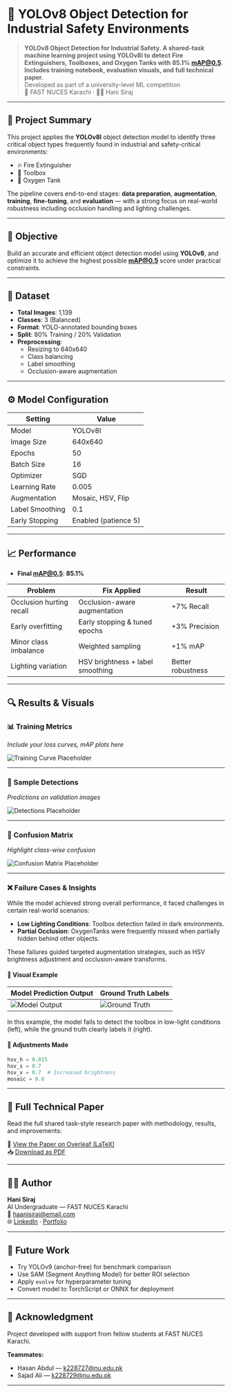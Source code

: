 # 🚀 YOLOv8 Object Detection for Industrial Safety Environments

> **YOLOv8 Object Detection for Industrial Safety. A shared-task machine learning project using YOLOv8l to detect Fire Extinguishers, Toolboxes, and Oxygen Tanks with 85.1% mAP@0.5. Includes training notebook, evaluation visuals, and full technical paper.**  
> Developed as part of a university-level ML competition  
> 📍 FAST NUCES Karachi · 🧑‍💻 Hani Siraj

---

## 📌 Project Summary

This project applies the **YOLOv8l** object detection model to identify three critical object types frequently found in industrial and safety-critical environments:

- 🔥 Fire Extinguisher  
- 🧰 Toolbox  
- 🧪 Oxygen Tank

The pipeline covers end-to-end stages: **data preparation**, **augmentation**, **training**, **fine-tuning**, and **evaluation** — with a strong focus on real-world robustness including occlusion handling and lighting challenges.

---

## 🧠 Objective

Build an accurate and efficient object detection model using **YOLOv8**, and optimize it to achieve the highest possible **mAP@0.5** score under practical constraints.

---

## 📁 Dataset

- **Total Images**: 1,139
- **Classes**: 3 (Balanced)
- **Format**: YOLO-annotated bounding boxes
- **Split**: 80% Training / 20% Validation
- **Preprocessing**:
  - Resizing to 640x640
  - Class balancing
  - Label smoothing
  - Occlusion-aware augmentation

---

## ⚙️ Model Configuration

| Setting         | Value              |
|----------------|--------------------|
| Model           | YOLOv8l            |
| Image Size      | 640x640            |
| Epochs          | 50                 |
| Batch Size      | 16                 |
| Optimizer       | SGD                |
| Learning Rate   | 0.005              |
| Augmentation    | Mosaic, HSV, Flip  |
| Label Smoothing | 0.1                |
| Early Stopping  | Enabled (patience 5)|

---

## 📈 Performance

- **Final mAP@0.5**: **85.1%**

| Problem                     | Fix Applied                          | Result         |
|----------------------------|--------------------------------------|----------------|
| Occlusion hurting recall   | Occlusion-aware augmentation         | +7% Recall     |
| Early overfitting          | Early stopping & tuned epochs        | +3% Precision  |
| Minor class imbalance      | Weighted sampling                    | +1% mAP        |
| Lighting variation         | HSV brightness + label smoothing     | Better robustness |

---

## 🔍 Results & Visuals

### 📊 Training Metrics

*Include your loss curves, mAP plots here*

![Training Curve Placeholder](./assets/training_curve.png)

---

### 🔎 Sample Detections

*Predictions on validation images*

![Detections Placeholder](./assets/sample_detections.png)

---

### 🔀 Confusion Matrix

*Highlight class-wise confusion*

![Confusion Matrix Placeholder](./assets/confusion_matrix.png)

---

### ❌ Failure Cases & Insights

While the model achieved strong overall performance, it faced challenges in certain real-world scenarios:

- **Low Lighting Conditions**: Toolbox detection failed in dark environments.
- **Partial Occlusion**: OxygenTanks were frequently missed when partially hidden behind other objects.

These failures guided targeted augmentation strategies, such as HSV brightness adjustment and occlusion-aware transforms.

#### 🔎 Visual Example

| Model Prediction Output | Ground Truth Labels |
|-------------------------|---------------------|
| ![Model Output](./assets/failure_cases.png) | ![Ground Truth](./assets/failure_cases.png) |

In this example, the model fails to detect the toolbox in low-light conditions (left), while the ground truth clearly labels it (right).

#### 🔧 Adjustments Made

```python
hsv_h = 0.015
hsv_s = 0.7
hsv_v = 0.7  # Increased brightness
mosaic = 0.8
```

---

## 📄 Full Technical Paper

Read the full shared task-style research paper with methodology, results, and improvements:

📄 [View the Paper on Overleaf (LaTeX)](https://www.overleaf.com/read/ccyfrshtygxq#c70f4d)  
📥 [Download as PDF](https://www.overleaf.com/download/project/6875152bf9087c66b8e4f3ce/build/1980988aede-f8c3828727378e11/output/output.pdf?compileGroup=standard&clsiserverid=clsi-reg-n2d-b-f-gls8&enable_pdf_caching=true&popupDownload=true)

---

## 👨‍💻 Author

**Hani Siraj**  
AI Undergraduate — FAST NUCES Karachi  
📧 haanisiraj@email.com  
🌐 [LinkedIn](https://www.linkedin.com/in/your-profile) · [Portfolio](https://your-site.com)

---

## 📌 Future Work

- Try YOLOv9 (anchor-free) for benchmark comparison
- Use SAM (Segment Anything Model) for better ROI selection
- Apply `evolve` for hyperparameter tuning
- Convert model to TorchScript or ONNX for deployment

---

## 🤝 Acknowledgment

Project developed with support from fellow students at FAST NUCES Karachi.

**Teammates:**
- Hasan Abdul — k228727@nu.edu.pk  
- Sajad Ali — k228729@nu.edu.pk


---

